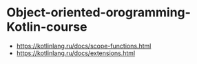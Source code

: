 # Object-oriented-orogramming-Kotlin-course

* https://kotlinlang.ru/docs/scope-functions.html
* https://kotlinlang.ru/docs/extensions.html
